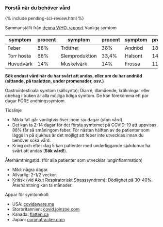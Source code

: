 ### Förstå när du behöver vård

{% include pending-sci-review.html %}

Sammanställt från [denna WHO-rapport](https://www.who.int/docs/default-source/coronaviruse/who-china-joint-mission-on-covid-19-final-report.pdf)
Vanliga symtom 

<div class="table-wrap" markdown="1">

| symptom | procent | symptom | procent | symptom | procent | 
| ----------| ---------- | ----------------| ---------- | --------------------  | ---------- |
| Feber | 88% | Trötthet | 38% | Andnöd | 18% | 
| Torr hosta | 68% | Slemproduktion | 33,4% | Halsont | 14% | 
| Huvudvärk | 14% | Muskelvärk | 14% | Frossa | 11% | 

</div>

**Sök endast vård när du har svårt att andas, eller om du har andnöd (sittande, på toaletten, under promenader, osv.)** 

Gastrointestinala symtom (sällsynta): 
Diarré, illamående, kräkningar eller obehag i buken är alla möjliga tidiga symtom. De kan förekomma ett par dagar FÖRE andningssymtom. 

Tidslinje
- Milda fall går vanligtvis över inom sju dagar (utan vård) 
- Det kan ta 2-14 dagar för det första symtomet på COVID-19 att uppvisas. 88% får så småningom feber. 
För nästan hälften av de patienter som läggs in på sjukhus är det möjligt att feber inte utvecklas innan du behöver söka vård. 
- Kring och efter dag 5 kan patienter med underliggande sjukdomar ha svårt att andas (**Sök vård!**). 

 Återhämtningstid: (för alla patienter som utvecklar lunginflammation) 
 - Mild: några dagar. 
 - Allvarlig: 2-1/2 veckor. 
 - Kritisk (vid Akut Respiratoriskt Stresssyndrom): Dödlighet på 30-40%. Återhämtning kan ta månader. 

 Appar för symtomkoll: 
-  USA: [covidaware.me](https://covidaware.me/)
-  Storbritannien: [covid.joinzoe.com](https://covid.joinzoe.com)
-  Kanada: [flatten.ca](https://flatten.ca/) 
-  Japan: [coronatracker.com](https://www.coronatracker.com/)
